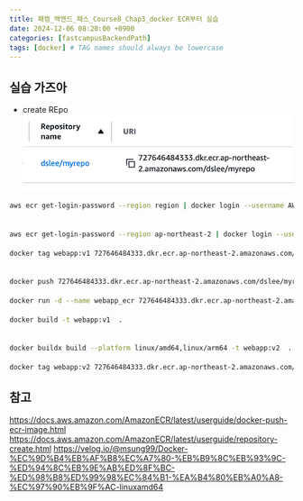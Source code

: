 ```yaml
---
title: 패캠_백엔드_패스_Course8_Chap3_docker ECR부터 실습
date: 2024-12-06 08:20:00 +0900
categories: [fastcampusBackendPath]
tags: [docker] # TAG names should always be lowercase
---
```


## 실습 가즈아
* create REpo
![](assets/img/posts/2024-12-06-09-01-25.png)
```sh
aws ecr get-login-password --region region | docker login --username AWS --password-stdin aws_account_id.dkr.ecr.region.amazonaws.com


aws ecr get-login-password --region ap-northeast-2 | docker login --username AWS --password-stdin 727646484333.dkr.ecr.ap-northeast-2.amazonaws.com

docker tag webapp:v1 727646484333.dkr.ecr.ap-northeast-2.amazonaws.com/dslee/myrepo:v1


docker push 727646484333.dkr.ecr.ap-northeast-2.amazonaws.com/dslee/myrepo:v1

docker run -d --name webapp_ecr 727646484333.dkr.ecr.ap-northeast-2.amazonaws.com/dslee/myrepo:v1

docker build -t webapp:v1  .


docker buildx build --platform linux/amd64,linux/arm64 -t webapp:v2  .

docker tag webapp:v2 727646484333.dkr.ecr.ap-northeast-2.amazonaws.com/dslee/myrepo:v2
```

## 참고
https://docs.aws.amazon.com/AmazonECR/latest/userguide/docker-push-ecr-image.html
https://docs.aws.amazon.com/AmazonECR/latest/userguide/repository-create.html
https://velog.io/@msung99/Docker-%EC%9D%B4%EB%AF%B8%EC%A7%80-%EB%B9%8C%EB%93%9C-%ED%94%8C%EB%9E%AB%ED%8F%BC-%ED%98%B8%ED%99%98%EC%84%B1-%EA%B4%80%EB%A0%A8-%EC%97%90%EB%9F%AC-linuxamd64
